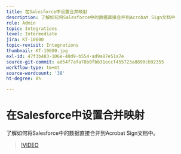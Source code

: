 ```yaml
---
title: 在Salesforce中设置合并映射
description: 了解如何将Salesforce中的数据直接合并到Acrobat Sign文档中
role: Admin
topic: Integrations
level: Intermediate
jira: KT-10600
topic-revisit: Integrations
thumbnail: KT-10600.jpg
exl-id: 47f3b483-106e-48d9-b554-ad9a87e51a7e
source-git-commit: ad54f7afa78b0fbb31eccf455723a8890cb92355
workflow-type: tm+mt
source-wordcount: '38'
ht-degree: 0%

---
```


# 在Salesforce中设置合并映射

了解如何将Salesforce中的数据直接合并到Acrobat Sign文档中。

>[!VIDEO](https://video.tv.adobe.com/v/3409412?quality=12&learn=on&hidetitle=true)
